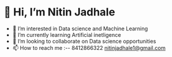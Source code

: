 #  👋 Hi, I’m Nitin Jadhale
- 👀 I’m interested in Data science and Machine Learning
- 🌱 I’m currently learning Artificial inetligence
- 💞️ I’m looking to collaborate on Data science opportunities
- 📫 How to reach me :-- 8412866322   nitinjadhale1@gmail.com

<!---
Codeneverliees/Codeneverliees is a ✨ special ✨ repository because its `README.md` (this file) appears on your GitHub profile.
You can click the Preview link to take a look at your changes.
--->
